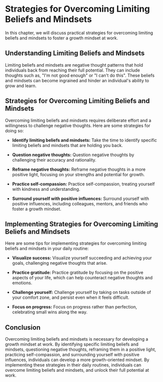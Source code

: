 Strategies for Overcoming Limiting Beliefs and Mindsets
============================================================================================================

In this chapter, we will discuss practical strategies for overcoming limiting beliefs and mindsets to foster a growth mindset at work.

Understanding Limiting Beliefs and Mindsets
-------------------------------------------

Limiting beliefs and mindsets are negative thought patterns that hold individuals back from reaching their full potential. They can include thoughts such as, "I'm not good enough" or "I can't do this". These beliefs and mindsets can become ingrained and hinder an individual's ability to grow and learn.

Strategies for Overcoming Limiting Beliefs and Mindsets
-------------------------------------------------------

Overcoming limiting beliefs and mindsets requires deliberate effort and a willingness to challenge negative thoughts. Here are some strategies for doing so:

* **Identify limiting beliefs and mindsets:** Take the time to identify specific limiting beliefs and mindsets that are holding you back.

* **Question negative thoughts:** Question negative thoughts by challenging their accuracy and rationality.

* **Reframe negative thoughts:** Reframe negative thoughts in a more positive light, focusing on your strengths and potential for growth.

* **Practice self-compassion:** Practice self-compassion, treating yourself with kindness and understanding.

* **Surround yourself with positive influences:** Surround yourself with positive influences, including colleagues, mentors, and friends who foster a growth mindset.

Implementing Strategies for Overcoming Limiting Beliefs and Mindsets
--------------------------------------------------------------------

Here are some tips for implementing strategies for overcoming limiting beliefs and mindsets in your daily routine:

* **Visualize success:** Visualize yourself succeeding and achieving your goals, challenging negative thoughts that arise.

* **Practice gratitude:** Practice gratitude by focusing on the positive aspects of your life, which can help counteract negative thoughts and emotions.

* **Challenge yourself:** Challenge yourself by taking on tasks outside of your comfort zone, and persist even when it feels difficult.

* **Focus on progress:** Focus on progress rather than perfection, celebrating small wins along the way.

Conclusion
----------

Overcoming limiting beliefs and mindsets is necessary for developing a growth mindset at work. By identifying specific limiting beliefs and mindsets, questioning negative thoughts, reframing them in a positive light, practicing self-compassion, and surrounding yourself with positive influences, individuals can develop a more growth-oriented mindset. By implementing these strategies in their daily routines, individuals can overcome limiting beliefs and mindsets, and unlock their full potential at work.
